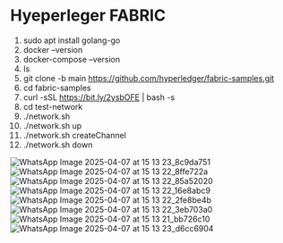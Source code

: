 
# Hyeperleger FABRIC

1.  sudo apt install golang-go
2.  docker –version
3.  docker-compose –version
4.  ls
5.  git clone -b main https://github.com/hyperledger/fabric-samples.git
6.  cd fabric-samples
7.  curl -sSL https://bit.ly/2ysbOFE | bash -s
8.  cd test-network
9.   ./network.sh
10.   ./network.sh up
11.    ./network.sh createChannel
12.    ./network.sh down

![WhatsApp Image 2025-04-07 at 15 13 23_8c9da751](https://github.com/user-attachments/assets/d4255fb8-28e3-4e3d-9017-11d064d23f72)
![WhatsApp Image 2025-04-07 at 15 13 22_8ffe722a](https://github.com/user-attachments/assets/38df41fc-405e-417b-b875-8a6ed522f8ca)
![WhatsApp Image 2025-04-07 at 15 13 22_85a52020](https://github.com/user-attachments/assets/ebe95b98-1120-4d1c-b0d8-f988f95eff9f)
![WhatsApp Image 2025-04-07 at 15 13 22_16e8abc9](https://github.com/user-attachments/assets/7d377900-90bd-4963-9263-a3be5b759629)
![WhatsApp Image 2025-04-07 at 15 13 22_2fe8be4b](https://github.com/user-attachments/assets/cc24c9bd-4c0a-4e19-9006-f0eabf2c1840)
![WhatsApp Image 2025-04-07 at 15 13 22_3eb703a0](https://github.com/user-attachments/assets/7167e8bf-fcbc-4f36-895a-3425df7dc458)
![WhatsApp Image 2025-04-07 at 15 13 21_bb726c10](https://github.com/user-attachments/assets/3918dec5-a5be-426d-9022-abe6e5b4baac)
![WhatsApp Image 2025-04-07 at 15 13 23_d6cc6904](https://github.com/user-attachments/assets/0b62d85c-3681-4a9e-92f4-48554f43f6ef)

